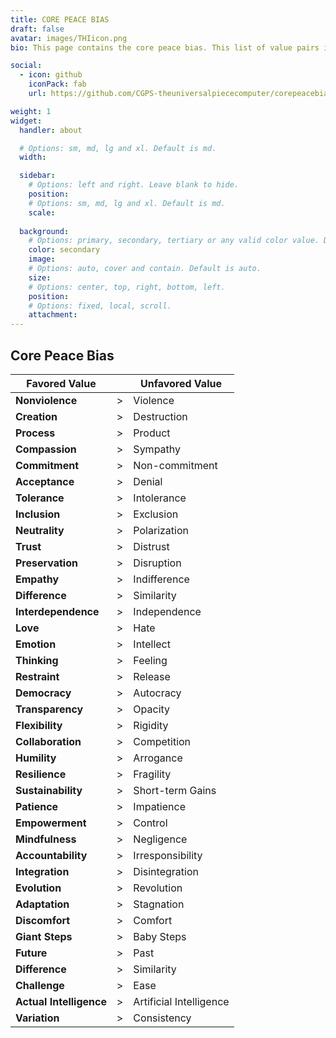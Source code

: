 ```yaml
---
title: CORE PEACE BIAS
draft: false
avatar: images/THIicon.png
bio: This page contains the core peace bias. This list of value pairs is not exhaustive, and each pair is subject to debate, case applicability and goodness to be determined via constant conversation between world piece computer operators and world inhabitants. Each instance of a world piece computer is expected to maintain its own version of a core peace bias. By maintaining a core peace bias and its consistent application to decision-making process at all scopes, the random walk of life should take on weighted movement in a direction most conducive to maintaining the universal piece. THE VALUE PAIRS PRESENTED HERE ARE NECESSARILY INCONSISTENT AND NEED FURTHER ANALYSIS.

social:
  - icon: github
    iconPack: fab
    url: https://github.com/CGPS-theuniversalpiececomputer/corepeacebias-up-computer

weight: 1
widget:
  handler: about

  # Options: sm, md, lg and xl. Default is md.
  width:

  sidebar:
    # Options: left and right. Leave blank to hide.
    position:
    # Options: sm, md, lg and xl. Default is md.
    scale:
  
  background:
    # Options: primary, secondary, tertiary or any valid color value. Default is primary.
    color: secondary
    image:
    # Options: auto, cover and contain. Default is auto.
    size:
    # Options: center, top, right, bottom, left.
    position:
    # Options: fixed, local, scroll.
    attachment: 
---
```


## **Core Peace Bias**

| **Favored Value**           |    | **Unfavored Value**             |
|-----------------------------|----|---------------------------------|
| **Nonviolence**             | >  | Violence                        |
| **Creation**                | >  | Destruction                     |
| **Process**                 | >  | Product                         |
| **Compassion**              | >  | Sympathy                        |
| **Commitment**              | >  | Non-commitment                  |
| **Acceptance**              | >  | Denial                          |
| **Tolerance**               | >  | Intolerance                     |
| **Inclusion**               | >  | Exclusion                       |
| **Neutrality**              | >  | Polarization                    |
| **Trust**                   | >  | Distrust                        |
| **Preservation**            | >  | Disruption                      |
| **Empathy**                 | >  | Indifference                    |
| **Difference**              | >  | Similarity                      |
| **Interdependence**         | >  | Independence                    |
| **Love**                    | >  | Hate                            |
| **Emotion**                 | >  | Intellect                       |
| **Thinking**                | >  | Feeling                         |
| **Restraint**               | >  | Release                         |
| **Democracy**               | >  | Autocracy                       |
| **Transparency**            | >  | Opacity                         |
| **Flexibility**             | >  | Rigidity                        |
| **Collaboration**           | >  | Competition                     |
| **Humility**                | >  | Arrogance                       |
| **Resilience**              | >  | Fragility                       |
| **Sustainability**          | >  | Short-term Gains                |
| **Patience**                | >  | Impatience                      |
| **Empowerment**             | >  | Control                         |
| **Mindfulness**             | >  | Negligence                      |
| **Accountability**          | >  | Irresponsibility                |
| **Integration**             | >  | Disintegration                  |
| **Evolution**               | >  | Revolution                      |
| **Adaptation**              | >  | Stagnation                      |
| **Discomfort**              | >  | Comfort                         |
| **Giant Steps**             | >  | Baby Steps                      |
| **Future**                  | >  | Past                            |
| **Difference**              | >  | Similarity                      |
| **Challenge**               | >  | Ease                            |
| **Actual Intelligence**     | >  | Artificial Intelligence         |
| **Variation**               | >  | Consistency                     |
